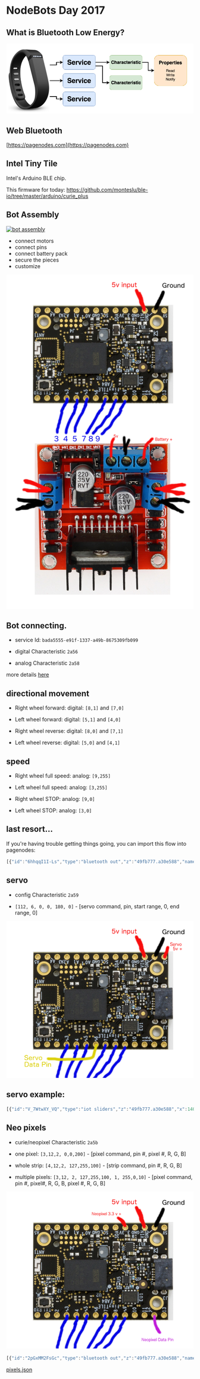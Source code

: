 # NodeBots Day 2017



## What is Bluetooth Low Energy?

![screenshot](BLE_diagram.png)



## Web Bluetooth

[https://pagenodes.com](https://pagenodes.com)


## Intel Tiny Tile

Intel's Arduino BLE chip.

This firmware for today:  https://github.com/monteslu/ble-io/tree/master/arduino/curie_plus


## Bot Assembly
[![bot assembly](https://img.youtube.com/vi/OVHW_4q0uF4/0.jpg)](https://www.youtube.com/watch?v=OVHW_4q0uF4)

* connect motors
* connect pins
* connect battery pack
* secure the pieces
* customize

![screenshot](wiring.png)


## Bot connecting.

* service Id: `bada5555-e91f-1337-a49b-8675309fb099`

* digital Characteristic `2a56`

* analog Characteristic `2a58`

more details [here](https://github.com/monteslu/ble-io/blob/master/service.md)


## directional movement

* Right wheel forward:
digital: `[8,1]` and `[7,0]`

* Left wheel forward:
digital: `[5,1]` and `[4,0]`


* Right wheel reverse:
digital: `[8,0]` and `[7,1]`

* Left wheel reverse:
digital: `[5,0]` and `[4,1]`


## speed

* Right wheel full speed:
analog: `[9,255]`

* Left wheel full speed:
analog: `[3,255]`


* Right wheel STOP:
analog: `[9,0]`

* Left wheel STOP:
analog: `[3,0]`


## last resort...

If you're having trouble getting things going, you can import this flow into pagenodes:

```javascript
[{"id":"6hhqqI1I-Ls","type":"bluetooth out","z":"49fb777.a30e588","name":"digital","characteristicId":"2a56","bleServiceId":"bada5555-e91f-1337-a49b-8675309fb099","x":715.5,"y":286,"wires":[]},{"id":"dd6R088sIXc","type":"bluetooth out","z":"49fb777.a30e588","name":"analog","characteristicId":"2a58","bleServiceId":"bada5555-e91f-1337-a49b-8675309fb099","x":639.5,"y":473,"wires":[]},{"id":"kkgJpERfIvw","type":"iot buttons","z":"49fb777.a30e588","x":87.5,"y":180,"wires":[["vKL1gU1CZ18"]]},{"id":"vKL1gU1CZ18","type":"switch","z":"49fb777.a30e588","name":"","property":"payload","propertyType":"msg","rules":[{"t":"eq","v":"2","vt":"num"},{"t":"eq","v":"10","vt":"num"},{"t":"eq","v":"5","vt":"num"},{"t":"eq","v":"7","vt":"num"},{"t":"eq","v":"6","vt":"num"},{"t":"eq","v":"4","vt":"num"},{"t":"eq","v":"8","vt":"num"},{"t":"eq","v":"1","vt":"str"}],"checkall":"true","outputs":8,"x":149.5,"y":349,"wires":[["17AfuHvqwJM","QGG7QoVH8lo"],["qTXb5mvCQPU","qApozIfAPgs"],["17AfuHvqwJM","qApozIfAPgs"],["QGG7QoVH8lo","qTXb5mvCQPU"],["uNYP8SMzLNU"],["nkmVgTucYeA"],["nCzKIz4sCy0"],[]]},{"id":"uNYP8SMzLNU","type":"change","z":"49fb777.a30e588","name":"stop right & left","rules":[{"t":"set","p":"payload","pt":"msg","to":"[9,0,0,3,0,0]","tot":"json"}],"action":"","property":"","from":"","to":"","reg":false,"x":403.5,"y":396,"wires":[["dd6R088sIXc"]]},{"id":"nkmVgTucYeA","type":"change","z":"49fb777.a30e588","name":"med right & left","rules":[{"t":"set","p":"payload","pt":"msg","to":"[9,127,0,3,127,0]","tot":"json"}],"action":"","property":"","from":"","to":"","reg":false,"x":404.5,"y":452,"wires":[["dd6R088sIXc"]]},{"id":"nCzKIz4sCy0","type":"change","z":"49fb777.a30e588","name":"high right & left","rules":[{"t":"set","p":"payload","pt":"msg","to":"[9,255,0,3,255,0]","tot":"json"}],"action":"","property":"","from":"","to":"","reg":false,"x":423.5,"y":525,"wires":[["dd6R088sIXc"]]},{"id":"17AfuHvqwJM","type":"change","z":"49fb777.a30e588","name":"forward right","rules":[{"t":"set","p":"payload","pt":"msg","to":"[8,1,7,0]","tot":"json"}],"action":"","property":"","from":"","to":"","reg":false,"x":414.5,"y":61,"wires":[["6hhqqI1I-Ls"]]},{"id":"QGG7QoVH8lo","type":"change","z":"49fb777.a30e588","name":"forward left","rules":[{"t":"set","p":"payload","pt":"msg","to":"[5,1,4,0]","tot":"json"}],"action":"","property":"","from":"","to":"","reg":false,"x":422.5,"y":153,"wires":[["6hhqqI1I-Ls"]]},{"id":"qTXb5mvCQPU","type":"change","z":"49fb777.a30e588","name":"reverse right","rules":[{"t":"set","p":"payload","pt":"msg","to":"[8,0,7,1]","tot":"json"}],"action":"","property":"","from":"","to":"","reg":false,"x":433.5,"y":226,"wires":[["6hhqqI1I-Ls"]]},{"id":"qApozIfAPgs","type":"change","z":"49fb777.a30e588","name":"reverse left","rules":[{"t":"set","p":"payload","pt":"msg","to":"[5,0,4,1]","tot":"json"}],"action":"","property":"","from":"","to":"","reg":false,"x":434.5,"y":293,"wires":[["6hhqqI1I-Ls"]]}]
```


## servo

* config Characteristic `2a59`

* `[112, 6, 0, 0, 180, 0]` - [servo command, pin, start range, 0, end range, 0]

![servo](servo.png)

## servo example:


```javascript
[{"id":"V_7WtwXY_VQ","type":"iot sliders","z":"49fb777.a30e588","x":140,"y":799,"wires":[["jAnjohm1b0A"]]},{"id":"Yp-hf9o5vAQ","type":"change","z":"49fb777.a30e588","name":"set bytes","rules":[{"t":"set","p":"payload[1]","pt":"msg","to":"payload","tot":"msg"},{"t":"set","p":"payload[0]","pt":"msg","to":"6","tot":"num"}],"action":"","property":"","from":"","to":"","reg":false,"x":399,"y":888,"wires":[["kJnNBkqSU_8"]]},{"id":"40AfgngpsdE","type":"math","z":"49fb777.a30e588","name":"to degrees","operator":"*","operand":"1.8","operandType":"num","payloadProp":"payload","resultProp":"payload","payloadPropType":"msg","resultPropType":"msg","x":317,"y":822,"wires":[["Yp-hf9o5vAQ"]]},{"id":"jAnjohm1b0A","type":"switch","z":"49fb777.a30e588","name":"which slider ?","property":"slider","propertyType":"msg","rules":[{"t":"eq","v":"1","vt":"num"}],"checkall":"true","outputs":1,"x":197,"y":900,"wires":[["40AfgngpsdE"]]},{"id":"kJnNBkqSU_8","type":"bluetooth out","z":"49fb777.a30e588","name":"analog..","characteristicId":"2a58","bleServiceId":"bada5555-e91f-1337-a49b-8675309fb099","x":564,"y":841,"wires":[]},{"id":"s8LKk6Rhuy0","type":"bluetooth out","z":"49fb777.a30e588","name":"configure","characteristicId":"2a59","bleServiceId":"bada5555-e91f-1337-a49b-8675309fb099","x":560,"y":763,"wires":[]},{"id":"PkMWAFFXwzk","type":"iot buttons","z":"49fb777.a30e588","x":181,"y":687,"wires":[["hibD7ln-2Oc"]]},{"id":"hibD7ln-2Oc","type":"switch","z":"49fb777.a30e588","name":"button 1","property":"payload","propertyType":"msg","rules":[{"t":"eq","v":"1","vt":"num"}],"checkall":"true","outputs":1,"x":242,"y":752,"wires":[["ZhiSISydkI4"]]},{"id":"ZhiSISydkI4","type":"change","z":"49fb777.a30e588","name":"setup servo","rules":[{"t":"set","p":"payload","pt":"msg","to":"[112, 6, 0, 0, 180, 0]","tot":"json"}],"action":"","property":"","from":"","to":"","reg":false,"x":404,"y":708,"wires":[["s8LKk6Rhuy0"]]}]
```


## Neo pixels

* curie/neopixel Characteristic `2a5b`

* one pixel: `[3,12,2, 0,0,200]` - [pixel command, pin #, pixel #,  R, G, B]

* whole strip: `[4,12,2, 127,255,100]` - [strip command, pin #,  R, G, B]

* multiple pixels: `[3,12, 2, 127,255,100, 1, 255,0,10]` - [pixel command, pin #, pixel#,  R, G, B, pixel #,  R, G, B]

![neopixel](neopixel.png)

```javascript
[{"id":"2pGxMM2FsGc","type":"bluetooth out","z":"49fb777.a30e588","name":"curie","characteristicId":"2a5b","bleServiceId":"bada5555-e91f-1337-a49b-8675309fb099","x":1257,"y":1212,"wires":[]},{"id":"aeTomPptGpo","type":"inject","z":"49fb777.a30e588","name":"red strip","topic":"","payload":"[4,12,255,0,0]","payloadType":"json","repeat":"","crontab":"","once":false,"allowDebugInput":false,"x":818,"y":1079,"wires":[["2pGxMM2FsGc"]]},{"id":"SQgYsSlZ0KA","type":"inject","z":"49fb777.a30e588","name":"black strip","topic":"","payload":"[4,12, 0,0,0]","payloadType":"json","repeat":"","crontab":"","once":false,"allowDebugInput":false,"x":793,"y":1137,"wires":[["2pGxMM2FsGc"]]},{"id":"cW911aALG6U","type":"inject","z":"49fb777.a30e588","name":"pixel 2 blue","topic":"","payload":"[3,12,2, 0,0,200]","payloadType":"json","repeat":"","crontab":"","once":false,"allowDebugInput":false,"x":810,"y":1197,"wires":[["2pGxMM2FsGc"]]},{"id":"me48DP6hmIo","type":"inject","z":"49fb777.a30e588","name":"pixel 0 - 3 first half rainbow","topic":"","payload":"[3,12,  0, 148,0,211,  1, 75,0,130,  2, 0,0,255,  3, 0,255,0 ]","payloadType":"json","repeat":"","crontab":"","once":false,"allowDebugInput":false,"x":835,"y":1259,"wires":[["2pGxMM2FsGc"]]},{"id":"pPIUgLhV-7g","type":"inject","z":"49fb777.a30e588","name":"pixel 4 - 7 second half rainbow","topic":"","payload":"[3,12,  4, 255,255,0,  5, 255,127,0,  6, 255,0,0,  7, 127,0,0 ]","payloadType":"json","repeat":"","crontab":"","once":false,"allowDebugInput":false,"x":859,"y":1321,"wires":[["2pGxMM2FsGc"]]}]
```

[pixels.json](https://gist.github.com/monteslu/e95bc1323fe16c5e937a5374744853d3)
